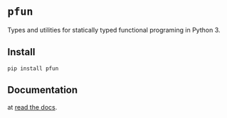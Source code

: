# `pfun`
Types and utilities for statically typed functional programing in Python 3.

## Install

`pip install pfun`

## Documentation

at [read the docs](readthedocs.com).